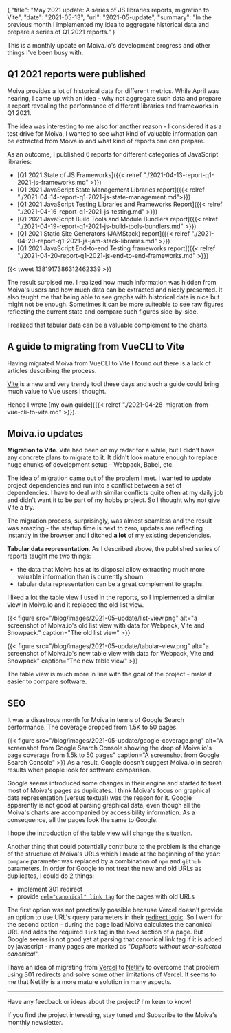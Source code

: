 {
    "title": "May 2021 update: A series of JS libraries reports, migration to Vite",
    "date": "2021-05-13",
    "url": "2021-05-update",
    "summary": "In the previous month I implemented my idea to aggregate historical data and prepare a series of Q1 2021 reports."
}

This is a monthly update on Moiva.io's development progress and other things I've been busy with.

## Q1 2021 reports were published
Moiva provides a lot of historical data for different metrics.
While April was nearing, I came up with an idea - why not aggregate such data and prepare a report revealing the performance of different libraries and frameworks in Q1 2021.

The idea was interesting to me also for another reason - I considered it as a test drive for Moiva, I wanted to see what kind of valuable information can be extracted from Moiva.io and what kind of reports one can prepare.

As an outcome, I published 6 reports for different categories of JavaScript libraries:
- [Q1 2021 State of JS Frameworks]({{< relref "./2021-04-13-report-q1-2021-js-frameworks.md" >}})
- [Q1 2021 JavaScript State Management Libraries report]({{< relref "./2021-04-14-report-q1-2021-js-state-management.md">}})
- [Q1 2021 JavaScript Testing Libraries and Frameworks Report]({{< relref "./2021-04-16-report-q1-2021-js-testing.md" >}})
- [Q1 2021 JavaScript Build Tools and Module Bundlers report]({{< relref "./2021-04-19-report-q1-2021-js-build-tools-bundlers.md" >}})
- [Q1 2021 Static Site Generators (JAMStack) report]({{< relref "./2021-04-20-report-q1-2021-js-jam-stack-libraries.md" >}})
- [Q1 2021 JavaScript End-to-end Testing frameworks report]({{< relref "./2021-04-20-report-q1-2021-js-end-to-end-frameworks.md" >}})

{{< tweet 1381917386312462339 >}}

The result surpised me. I realized how much information was hidden from Moiva's users and how much data can be extracted and nicely presented.
It also taught me that being able to see graphs with historical data is nice but might not be enough. Sometimes it can be more suiteable to see raw figures reflecting the current state and compare such figures side-by-side. 

I realized that tabular data can be a valuable complement to the charts.

## A guide to migrating from VueCLI to Vite
Having migrated Moiva from VueCLI to Vite I found out there is a lack of articles describing the process.

[Vite](https://vitejs.dev/) is a new and very trendy tool these days and such a guide could bring much value to Vue users I thought.

Hence I wrote [my own guide]({{< relref "./2021-04-28-migration-from-vue-cli-to-vite.md" >}}).

## Moiva.io updates
__Migration to Vite__.
Vite had been on my radar for a while, but I didn't have any concrete plans to migrate to it. It didn't look mature enough to replace huge chunks of development setup - Webpack, Babel, etc.

The idea of migration came out of the problem I met. I wanted to update project dependencies and run into a conflict between a set of dependencies. I have to deal with similar conflicts quite often at my daily job and didn't want it to be part of my hobby project. So I thought why not give Vite a try.

The migration process, surprisingly, was almost seamless and the result was amazing - the startup time is next to zero, updates are reflecting instantly in the browser and I ditched __a lot__ of my existing dependencies.

<!-- {{< tweet 1385326827120599041 >}} -->

__Tabular data representation__. As I described above, the published series of reports taught me two things:
- the data that Moiva has at its disposal allow extracting much more valuable information than is currently shown.
- tabular data representation can be a great complement to graphs.

I liked a lot the table view I used in the reports, so I implemented a similar view in Moiva.io and it replaced the old list view.

{{< figure src="/blog/images/2021-05-update/list-view.png" alt="a screenshot of Moiva.io's old list view with data for Webpack, Vite and Snowpack." caption="The old list view" >}}

{{< figure src="/blog/images/2021-05-update/tabular-view.png" alt="a screenshot of Moiva.io's new table view with data for Webpack, Vite and Snowpack" caption="The new table view" >}}

The table view is much more in line with the goal of the project - make it easier to compare software.

## SEO
It was a disastrous month for Moiva in terms of Google Search performance. The coverage dropped from 1.5K to 50 pages. 

{{< figure src="/blog/images/2021-05-update/google-coverage.png" alt="A screenshot from Google Search Console showing the drop of Moiva.io's page coverage from 1.5k to 50 pages" caption="A screenshot from Google Search Console" >}}
As a result, Google doesn't suggest Moiva.io in search results when people look for software comparison.

Google seems introduced some changes in their engine and started to treat most of Moiva's pages as duplicates. I think Moiva's focus on graphical data representation (versus textual) was the reason for it. Google apparently is not good at parsing graphical data, even though all the Moiva's charts are accompanied by accessibility information. As a consequence, all the pages look the same to Google.

I hope the introduction of the table view will change the situation.

Another thing that could potentially contribute to the problem is the change of the structure of Moiva's URLs which I made at the beginning of the year: `compare` parameter was replaced by a combination of `npm` and `github` parameters. In order for Google to not treat the new and old URLs as duplicates, I could do 2 things:
- implement 301 redirect
- provide [`rel="canonical" link tag`](https://developers.google.com/search/docs/advanced/crawling/consolidate-duplicate-urls#rel-canonical-link-method) for the pages with old URLs

The first option was not practically possible because Vercel doesn't provide an option to use URL's query parameters in their [redirect logic](https://vercel.com/docs/configuration#project/redirects). So I went for the second option - during the page load Moiva calculates the canonical URL and adds the required `link` tag in the `head` section of a page. But Google seems is not good yet at parsing that canonical link tag if it is added by javascript - many pages are marked as "_Duplicate without user-selected canonical_".

I have an idea of migrating from [Vercel](http://vercel.com/) to [Netlify](https://www.netlify.com/) to overcome that problem using 301 redirects and solve some other limitations of Vercel. It seems to me that Netlify is a more mature solution in many aspects.

---

Have any feedback or ideas about the project? I'm keen to know!

If you find the project interesting, stay tuned and Subscribe to the Moiva's monthly newsletter.
